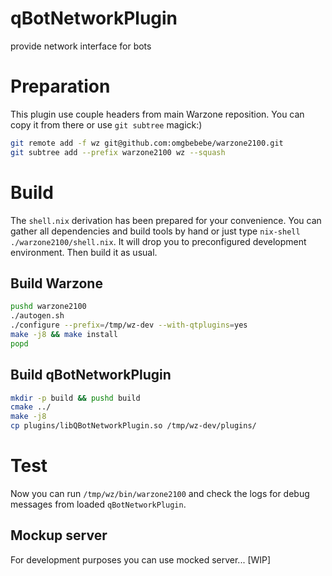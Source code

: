 # qBotNetworkPlugin

provide network interface for bots

# Preparation
This plugin use couple headers from main Warzone reposition. You can copy it from there or use `git subtree` magick:)

```sh
git remote add -f wz git@github.com:omgbebebe/warzone2100.git
git subtree add --prefix warzone2100 wz --squash
```

# Build
The `shell.nix` derivation has been prepared for your convenience. You can gather all dependencies and build tools by hand or just type `nix-shell ./warzone2100/shell.nix`. It will drop you to preconfigured development environment. Then build it as usual.

## Build Warzone

```sh
pushd warzone2100
./autogen.sh
./configure --prefix=/tmp/wz-dev --with-qtplugins=yes
make -j8 && make install
popd
```

## Build qBotNetworkPlugin

```sh
mkdir -p build && pushd build
cmake ../
make -j8
cp plugins/libQBotNetworkPlugin.so /tmp/wz-dev/plugins/
```

# Test
Now you can run `/tmp/wz/bin/warzone2100` and check the logs for debug messages from loaded `qBotNetworkPlugin`.

## Mockup server
For development purposes you can use mocked server... [WIP]

